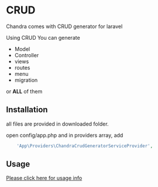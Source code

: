 # CRUD

Chandra comes with CRUD generator for laravel

Using CRUD You can generate

* Model
* Controller
* views
* routes
* menu
* migration

or **ALL** of them

## Installation

all files are provided in downloaded folder.

open config/app.php and in providers array, add

```php
    'App\Providers\ChandraCrudGeneratorServiceProvider',
```

## Usage

[Please click here for usage info](https://lorvent.gitbooks.io/chandra/content/crud/crud/usage.html)

